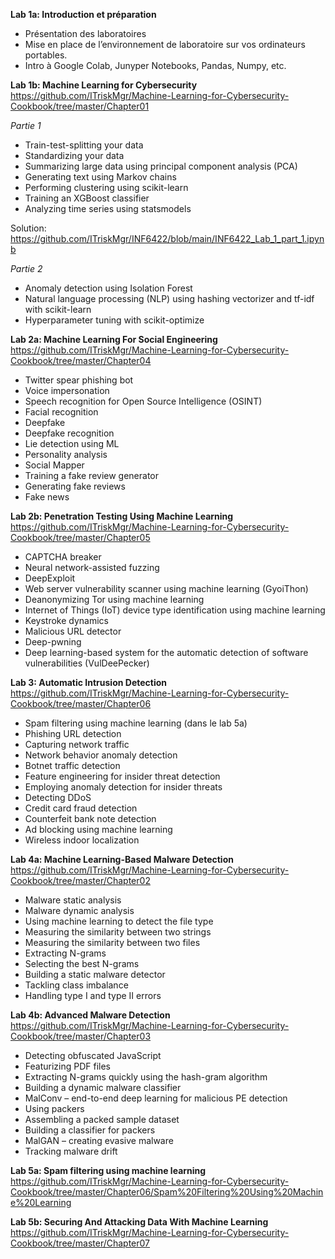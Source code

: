 **Lab 1a: Introduction et préparation**
 - Présentation des laboratoires
 - Mise en place de l’environnement de laboratoire sur vos ordinateurs portables.
 - Intro à Google Colab, Junyper Notebooks, Pandas, Numpy, etc.

**Lab 1b: Machine Learning for Cybersecurity**
https://github.com/ITriskMgr/Machine-Learning-for-Cybersecurity-Cookbook/tree/master/Chapter01

*Partie 1* 
 - Train-test-splitting your data
 - Standardizing your data
 - Summarizing large data using principal component analysis (PCA)
 - Generating text using Markov chains
 - Performing clustering using scikit-learn
 - Training an XGBoost classifier
 - Analyzing time series using statsmodels
 
 Solution: https://github.com/ITriskMgr/INF6422/blob/main/INF6422_Lab_1_part_1.ipynb

*Partie 2*
 - Anomaly detection using Isolation Forest
 - Natural language processing (NLP) using hashing vectorizer and tf-idf with scikit-learn
 - Hyperparameter tuning with scikit-optimize

**Lab 2a: Machine Learning For Social Engineering**
https://github.com/ITriskMgr/Machine-Learning-for-Cybersecurity-Cookbook/tree/master/Chapter04
 - Twitter spear phishing bot
 - Voice impersonation
 - Speech recognition for Open Source Intelligence (OSINT)
 - Facial recognition
 - Deepfake
 - Deepfake recognition
 - Lie detection using ML
 - Personality analysis
 - Social Mapper
 - Training a fake review generator
 - Generating fake reviews
 - Fake news

**Lab 2b: Penetration Testing Using Machine Learning**
https://github.com/ITriskMgr/Machine-Learning-for-Cybersecurity-Cookbook/tree/master/Chapter05
 - CAPTCHA breaker
 - Neural network-assisted fuzzing
 - DeepExploit
 - Web server vulnerability scanner using machine learning (GyoiThon)
 - Deanonymizing Tor using machine learning
 - Internet of Things (IoT) device type identification using machine learning
 - Keystroke dynamics
 - Malicious URL detector
 - Deep-pwning
 - Deep learning-based system for the automatic detection of software vulnerabilities (VulDeePecker)

**Lab 3: Automatic Intrusion Detection**
https://github.com/ITriskMgr/Machine-Learning-for-Cybersecurity-Cookbook/tree/master/Chapter06
 - Spam filtering using machine learning (dans le lab 5a)
 - Phishing URL detection
 - Capturing network traffic
 - Network behavior anomaly detection
 - Botnet traffic detection
 - Feature engineering for insider threat detection
 - Employing anomaly detection for insider threats
 - Detecting DDoS
 - Credit card fraud detection
 - Counterfeit bank note detection
 - Ad blocking using machine learning
 - Wireless indoor localization

**Lab 4a: Machine Learning-Based Malware Detection**
https://github.com/ITriskMgr/Machine-Learning-for-Cybersecurity-Cookbook/tree/master/Chapter02
 - Malware static analysis
 - Malware dynamic analysis
 - Using machine learning to detect the file type
 - Measuring the similarity between two strings
 - Measuring the similarity between two files
 - Extracting N-grams
 - Selecting the best N-grams
 - Building a static malware detector
 - Tackling class imbalance
 - Handling type I and type II errors

**Lab 4b: Advanced Malware Detection**
https://github.com/ITriskMgr/Machine-Learning-for-Cybersecurity-Cookbook/tree/master/Chapter03
 - Detecting obfuscated JavaScript
 - Featurizing PDF files
 - Extracting N-grams quickly using the hash-gram algorithm
 - Building a dynamic malware classifier
 - MalConv – end-to-end deep learning for malicious PE detection
 - Using packers
 - Assembling a packed sample dataset
 - Building a classifier for packers
 - MalGAN – creating evasive malware
 - Tracking malware drift

**Lab 5a: Spam filtering using machine learning**
https://github.com/ITriskMgr/Machine-Learning-for-Cybersecurity-Cookbook/tree/master/Chapter06/Spam%20Filtering%20Using%20Machine%20Learning

**Lab 5b: Securing And Attacking Data With Machine Learning**
https://github.com/ITriskMgr/Machine-Learning-for-Cybersecurity-Cookbook/tree/master/Chapter07
